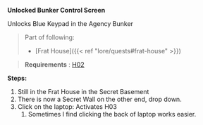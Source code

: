 **Unlocked Bunker Control Screen**

Unlocks Blue Keypad in the Agency Bunker

>Part of following:
>
>- [Frat House]({{< ref "lore/quests#frat-house" >}})

>**Requirements** : [H02](#h02)

**Steps:**

1. Still in the Frat House in the Secret Basement
2. There is now a Secret Wall on the other end, drop down.
3. Click on the laptop: Activates H03
	1. Sometimes I find clicking the back of laptop works easier.
